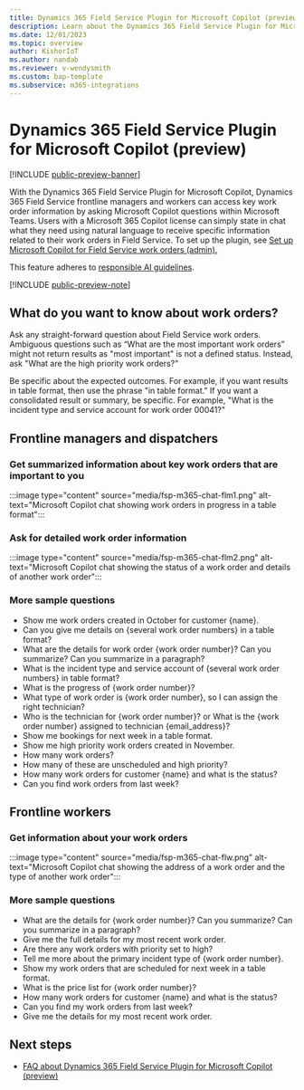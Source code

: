 ```yaml
---
title: Dynamics 365 Field Service Plugin for Microsoft Copilot (preview)
description: Learn about the Dynamics 365 Field Service Plugin for Microsoft Copilot including the types of questions you can ask.
ms.date: 12/01/2023
ms.topic: overview
author: KishorIoT
ms.author: nandab
ms.reviewer: v-wendysmith
ms.custom: bap-template
ms.subservice: m365-integrations
---
```


# Dynamics 365 Field Service Plugin for Microsoft Copilot (preview)

[!INCLUDE [public-preview-banner](../includes/public-preview-banner.md)]

With the Dynamics 365 Field Service Plugin for Microsoft Copilot, Dynamics 365 Field Service frontline managers and workers can access key work order information by asking Microsoft Copilot questions within Microsoft Teams. Users with a Microsoft 365 Copilot license can simply state in chat what they need using natural language to receive specific information related to their work orders in Field Service. To set up the plugin, see [Set up Microsoft Copilot for Field Service work orders (admin).](flw-copilot-setup.md)

This feature adheres to [responsible AI guidelines](faqs-m365-chat.md).

[!INCLUDE [public-preview-note](../includes/public-preview-note.md)]

## What do you want to know about work orders?

Ask any straight-forward question about Field Service work orders. Ambiguous questions such as “What are the most important work orders” might not return results as "most important" is not a defined status. Instead, ask "What are the high priority work orders?"

Be specific about the expected outcomes. For example, if you want results in table format, then use the phrase "in table format." If you want a consolidated result or summary, be specific. For example, "What is the incident type and service account for work order 00041?"

## Frontline managers and dispatchers

### Get summarized information about key work orders that are important to you

   :::image type="content" source="media/fsp-m365-chat-flm1.png" alt-text="Microsoft Copilot chat showing work orders in progress in a table format":::

### Ask for detailed work order information

   :::image type="content" source="media/fsp-m365-chat-flm2.png" alt-text="Microsoft Copilot chat showing the status of a work order and details of another work order":::

### More sample questions

- Show me work orders created in October for customer {name}.
- Can you give me details on {several work order numbers} in a table format?
- What are the details for work order {work order number}? Can you summarize? Can you summarize in a paragraph?
- What is the incident type and service account of {several work order numbers} in table format?
- What is the progress of {work order number}?
- What type of work order is {work order number}, so I can assign the right technician?
- Who is the technician for {work order number}? or What is the {work order number} assigned to technician {email_address}?
- Show me bookings for next week in a table format.
- Show me high priority work orders created in November.
- How many work orders?
- How many of these are unscheduled and high priority?
- How many work orders for customer {name} and what is the status?
- Can you find work orders from last week?

## Frontline workers

### Get information about your work orders

   :::image type="content" source="media/fsp-m365-chat-flw.png" alt-text="Microsoft Copilot chat showing the address of a work order and the type of another work order":::

### More sample questions

- What are the details for {work order number}? Can you summarize? Can you summarize in a paragraph?
- Give me the full details for my most recent work order.
- Are there any work orders with priority set to high?
- Tell me more about the primary incident type of {work order number}.
- Show my work orders that are scheduled for next week in a table format.
- What is the price list for {work order number}?
- How many work orders for customer {name} and what is the status?
- Can you find my work orders from last week?
- Give me the details for my most recent work order.

## Next steps

- [FAQ about Dynamics 365 Field Service Plugin for Microsoft Copilot (preview)](faqs-m365-chat.md)